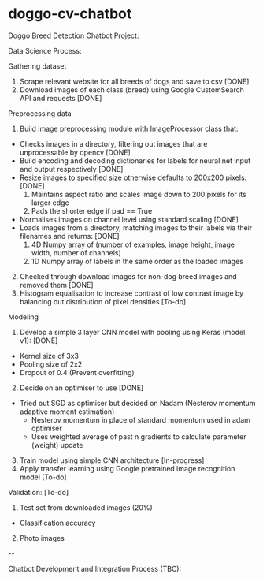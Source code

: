 # doggo-cv-chatbot
Doggo Breed Detection Chatbot Project:

Data Science Process:

Gathering dataset
1. Scrape relevant website for all breeds of dogs and save to csv [DONE]
2. Download images of each class (breed) using Google CustomSearch API and requests [DONE]

Preprocessing data 
1. Build image preprocessing module with ImageProcessor class that:
  - Checks images in a directory, filtering out images that are unprocessable by opencv [DONE]
  - Build encoding and decoding dictionaries for labels for neural net input and output respectively [DONE]
  - Resize images to specified size otherwise defaults to 200x200 pixels: [DONE]
    1. Maintains aspect ratio and scales image down to 200 pixels for its larger edge
    2. Pads the shorter edge if pad == True
  - Normalises images on channel level using standard scaling [DONE]
  - Loads images from a directory, matching images to their labels via their filenames and returns: [DONE]
    1. 4D Numpy array of (number of examples, image height, image width, number of channels)
    2. 1D Numpy array of labels in the same order as the loaded images
2. Checked through download images for non-dog breed images and removed them [DONE]
3. Histogram equalisation to increase contrast of low contrast image by balancing out distribution of pixel densities [To-do]

Modeling
1. Develop a simple 3 layer CNN model with pooling using Keras (model v1): [DONE]
  - Kernel size of 3x3
  - Pooling size of 2x2
  - Dropout of 0.4 (Prevent overfitting)
2. Decide on an optimiser to use [DONE]
  - Tried out SGD as optimiser but decided on Nadam (Nesterov momentum adaptive moment estimation)
    - Nesterov momentum in place of standard momentum used in adam optimiser
    - Uses weighted average of past n gradients to calculate parameter (weight) update
3. Train model using simple CNN architecture [In-progress]
4. Apply transfer learning using Google pretrained image recognition model [To-do]

Validation: [To-do]
1. Test set from downloaded images (20%)
  - Classification accuracy
2. Photo images

--

Chatbot Development and Integration Process (TBC):

